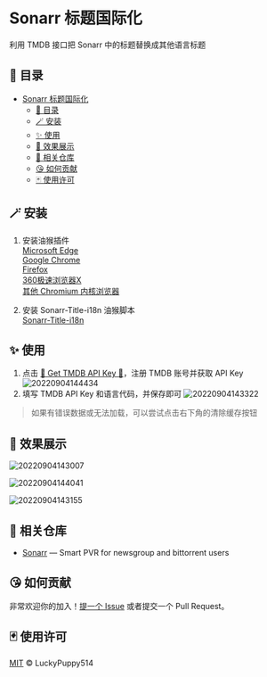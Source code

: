 # Sonarr 标题国际化

利用 TMDB 接口把 Sonarr 中的标题替换成其他语言标题

## 📕 目录

- [Sonarr 标题国际化](#sonarr-标题国际化)
  - [📕 目录](#-目录)
  - [🪄 安装](#-安装)
  - [✨ 使用](#-使用)
  - [🐳 效果展示](#-效果展示)
  - [👏 相关仓库](#-相关仓库)
  - [😘 如何贡献](#-如何贡献)
  - [🃏 使用许可](#-使用许可)

## 🪄 安装

1. 安装油猴插件  
   [Microsoft Edge](https://microsoftedge.microsoft.com/addons/detail/tampermonkey/iikmkjmpaadaobahmlepeloendndfphd)  
   [Google Chrome](https://chrome.google.com/extensions/detail/dhdgffkkebhmkfjojejmpbldmpobfkfo)  
   [Firefox](https://addons.mozilla.org/en-US/firefox/addon/tampermonkey/)  
   [360极速浏览器X](https://chrome.google.com/webstore/detail/tampermonkey/dhdgffkkebhmkfjojejmpbldmpobfkfo)  
   [其他 Chromium 内核浏览器](https://chrome.google.com/webstore/detail/tampermonkey/dhdgffkkebhmkfjojejmpbldmpobfkfo)  
  
2. 安装 Sonarr-Title-i18n 油猴脚本  
  [Sonarr-Title-i18n](https://greasyfork.org/zh-CN/scripts/450716-sonarr-title-i18n)  

## ✨ 使用

1. 点击 [🔑 Get TMDB API Key 🔑](https://www.themoviedb.org/settings/api)，注册 TMDB 账号并获取 API Key
![20220904144434](https://cdn.jsdelivr.net/gh/LuckyPuppy514/pic-bed/common/20220904144434.png)
2. 填写 TMDB API Key 和语言代码，并保存即可
![20220904143322](https://cdn.jsdelivr.net/gh/LuckyPuppy514/pic-bed/common/20220904143322.png)

> 如果有错误数据或无法加载，可以尝试点击右下角的清除缓存按钮

## 🐳 效果展示

![20220904143007](https://cdn.jsdelivr.net/gh/LuckyPuppy514/pic-bed/common/20220904143007.png)

![20220904144041](https://cdn.jsdelivr.net/gh/LuckyPuppy514/pic-bed/common/20220904144041.png)

![20220904143155](https://cdn.jsdelivr.net/gh/LuckyPuppy514/pic-bed/common/20220904143155.png)

## 👏 相关仓库

- [Sonarr](https://github.com/Sonarr/Sonarr) — Smart PVR for newsgroup and bittorrent users

## 😘 如何贡献

非常欢迎你的加入！[提一个 Issue](https://github.com/LuckyPuppy514/Sonarr-Title-i18n/issues/new) 或者提交一个 Pull Request。

## 🃏 使用许可

[MIT](https://github.com/LuckyPuppy514/Sonarr-Title-i18n/blob/main/LICENSE) © LuckyPuppy514
